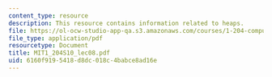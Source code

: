 ```yaml
---
content_type: resource
description: This resource contains information related to heaps.
file: https://ol-ocw-studio-app-qa.s3.amazonaws.com/courses/1-204-computer-algorithms-in-systems-engineering-spring-2010/6160f9195418d8dc018c4babce8ad16e_MIT1_204S10_lec08.pdf
file_type: application/pdf
resourcetype: Document
title: MIT1_204S10_lec08.pdf
uid: 6160f919-5418-d8dc-018c-4babce8ad16e
---
```

